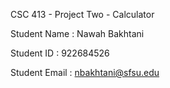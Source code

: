 CSC 413 - Project Two - Calculator

Student Name : Nawah Bakhtani

Student ID : 922684526

Student Email : nbakhtani@sfsu.edu
